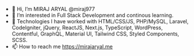 - 👋  Hi, I’m MIRAJ ARYAL @miraj977
- 👀  I’m interested in Full Stack Development and continous learning.
- 🌱  Technologies I have worked with HTML/CSS/JS, PHP/MySQL, Laravel, CodeIgniter, jQuery, ReactJS, Next.js, TypeScript, WordPress, Contentful, GraphQL, Material UI, Tailwind CSS, Styled Components, SCSS.
- 📫  How to reach me https://mirajaryal.me

<!---
miraj977/miraj977 is a ✨ special ✨ repository because its `README.md` (this file) appears on your GitHub profile.
You can click the Preview link to take a look at your changes.
--->
